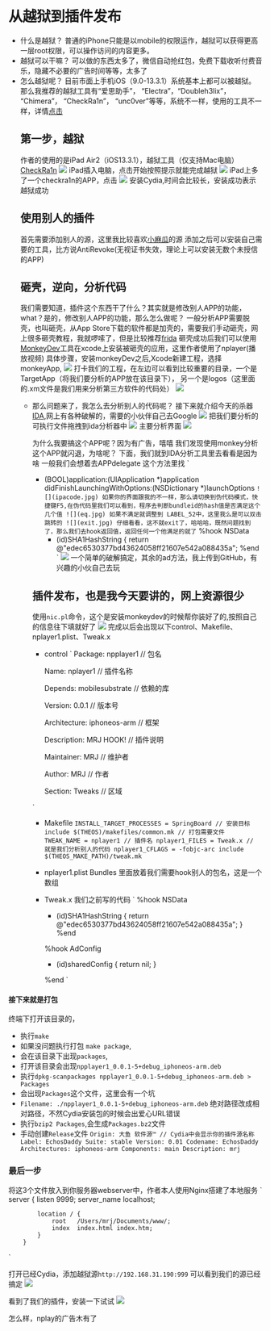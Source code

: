 # 从越狱到插件发布
* 什么是越狱？
    普通的iPhone只能是以mobile的权限运作，越狱可以获得更高一层root权限，可以操作访问的内容更多。
* 越狱可以干嘛？
    可以做的东西太多了，微信自动抢红包，免费下载收听付费音乐，隐藏不必要的广告时间等等，太多了
* 怎么越狱呢？
    目前市面上手机iOS（9.0-13.3.1）系统基本上都可以被越狱。那么我推荐的越狱工具有“爱思助手”， “Electra”，“Doubleh3lix”， “Chimera”， “CheckRa1n”， “unc0ver”等等，系统不一样，使用的工具不一样，详情[点击](https://www.abcydia.com/read-category/jailbreak)
    ## 第一步，越狱
    作者的使用的是iPad Air2（iOS13.3.1），越狱工具（仅支持Mac电脑）[CheckRa1n](https://checkra.in/)
    ![](chekra1n.jpg)
    iPad插入电脑，点击开始按照提示就能完成越狱
    ![](ipadmain.PNG)
    iPad上多了一个checkra1n的APP，点击
    ![](checkra1n.PNG)
    安装Cydia,时间会比较长，安装成功表示越狱成功
    ## 使用别人的插件
    首先需要添加别人的源，这里我比较喜欢[小麻瓜](http://apt.margua.top)的源
    添加之后可以安装自己需要的工具，比方说AntiRevoke(无视证书失效，理论上可以安装无数个未授信的APP)
    ## 砸壳，逆向，分析代码
    我们需要知道，插件这个东西干了什么？其实就是修改别人APP的功能，what？是的，修改别人APP的功能，那么怎么做呢？
    一般分析APP需要脱壳，也叫砸壳，从App Store下载的软件都是加壳的，需要我们手动砸壳，网上很多砸壳教程，我就啰嗦了，但是比较推荐[frida](https://github.com/AloneMonkey/frida-ios-dump)
    砸壳成功后我们可以使用[MonkeyDev](https://github.com/AloneMonkey/MonkeyDev)工具在xcode上安装被砸壳的应用，这里作者使用了nplayer(播放视频)
    具体步骤，安装monkeyDev之后,Xcode新建工程，选择monkeyApp,
    ![](monkeydev.png)
    打卡我们的工程，在左边可以看到比较重要的目录，一个是TargetApp（将我们要分析的APP放在该目录下）， 另一个是logos（这里面的.xm文件是我们用来分析第三方软件的代码处）
    ![](codenav.jpg)
    * 那么问题来了，我怎么去分析别人的代码呢？
        接下来就介绍今天的杀器[IDA](https://www.hex-rays.com/products/ida/),网上有各种破解的，需要的小伙伴自己去Google
        ![](ida.jpg)
        把我们要分析的可执行文件拖拽到ida分析器中
        ![](ex.jpg)
        主要分析界面
        ![](fenxi.jpg)
        
        为什么我要搞这个APP呢？因为有广告，嘻嘻
        我们发现使用monkey分析这个APP就闪退，为啥呢？
        下面，我们就到IDA分析工具里去看看是因为啥
        一般我们会想着去APPdelegate 这个方法里找
        `
        - (BOOL)application:(UIApplication *)application didFinishLaunchingWithOptions:(NSDictionary *)launchOptions
        `
        ![](ipacode.jpg)
        如果你的界面跟我的不一样，那么请切换到伪代码模式，快捷键F5,在伪代码里我们可以看到，程序去判断bundleid的hash值是否满足这个几个值
        ![](eq.jpg)
        如果不满足就调整到 LABEL_52中，这里我么是可以双击跳转的
        ![](exit.jpg)
        仔细看看，这不就exit了，哈哈哈，既然问题找到了，那么我们去hook返回值，返回任何一个他满足的就了
        `
        %hook NSData
            - (id)SHA1HashString {
                return @"edec6530377bd43624058ff21607e542a088435a";
            %end
        `
        ![](change.jpg)
        一个简单的破解搞定，其余的ad方法，我上传到GitHub，有兴趣的小伙自己去玩
        
        ## 插件发布，也是我今天要讲的，网上资源很少
        使用`nic.pl`命令，这个是安装monkeydev的时候帮你装好了的,按照自己的信息往下填就好了
        ![](nic.jpg)
        完成以后会出现以下control、Makefile、nplayer1.plist、Tweak.x
        * control
        `
            Package: npplayer1 // 包名
            
            Name: nplayer1 // 插件名称
            
            Depends: mobilesubstrate // 依赖的库
            
            Version: 0.0.1 // 版本号
            
            Architecture: iphoneos-arm // 框架
            
            Description: MRJ HOOK! // 插件说明
            
            Maintainer: MRJ // 维护者
            
            Author: MRJ // 作者
            
            Section: Tweaks // 区域
            
        `
        * Makefile
        `
            INSTALL_TARGET_PROCESSES = SpringBoard // 安装目标
            include $(THEOS)/makefiles/common.mk // 打包需要文件
            TWEAK_NAME = nplayer1 // 插件名
            nplayer1_FILES = Tweak.x // 就是我们分析别人的代码
            nplayer1_CFLAGS = -fobjc-arc
            include $(THEOS_MAKE_PATH)/tweak.mk
        `
        * nplayer1.plist
        Bundles 里面放着我们需要hook别人的包名，这是一个数组
        * Tweak.x
        我们之前写的代码
        `
            %hook NSData
            - (id)SHA1HashString {
                return @"edec6530377bd43624058ff21607e542a088435a";
            }
            %end
            
            %hook AdConfig
            + (id)sharedConfig {
                return nil;
            }

            %end
        `
#### 接下来就是打包

终端下打开该目录的，
* 执行`make` 
* 如果没问题执行打包 `make package`, 
* 会在该目录下出现`packages`,
* 打开该目录会出现`npplayer1_0.0.1-5+debug_iphoneos-arm.deb` 
* 执行`dpkg-scanpackages npplayer1_0.0.1-5+debug_iphoneos-arm.deb > Packages`
* 会出现`Packages`这个文件，这里会有一个坑
* `Filename: ./npplayer1_0.0.1-5+debug_iphoneos-arm.deb` 绝对路径改成相对路径，不然Cydia安装包的时候会出爱心URL错误
* 执行`bzip2 Packages`,会生成`Packages.bz2`文件
* 手动创建`Release`文件
`
    Origin: 大鱼 软件源™ // Cydia中会显示你的插件源名称
    Label: EchosDaddy
    Suite: stable
    Version: 0.01
    Codename: EchosDaddy
    Architectures: iphoneos-arm
    Components: main
    Description: mrj
`

### 最后一步
将这3个文件放入到你服务器webserver中，作者本人使用Nginx搭建了本地服务
`
        server {
            listen       9999;
            server_name  localhost;
    
            location / {
                root   /Users/mrj/Documents/www/;
                index  index.html index.htm;
            }
        }
`

打开已经Cydia，添加越狱源`http://192.168.31.190:999`
可以看到我们的源已经搞定
![](source.jpg)

看到了我们的插件，安装一下试试
![](installsource.jpg)

怎么样，nplay的广告木有了







